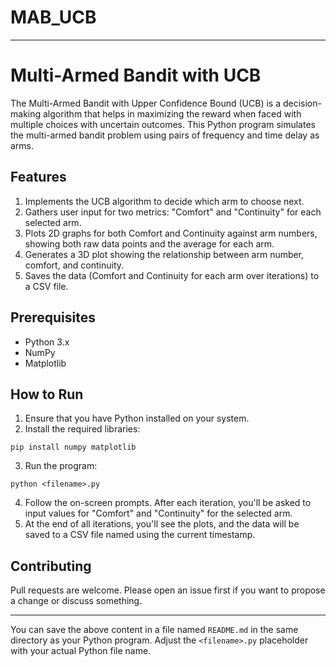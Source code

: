 # MAB_UCB

---

# Multi-Armed Bandit with UCB

The Multi-Armed Bandit with Upper Confidence Bound (UCB) is a decision-making algorithm that helps in maximizing the reward when faced with multiple choices with uncertain outcomes. This Python program simulates the multi-armed bandit problem using pairs of frequency and time delay as arms.

## Features

1. Implements the UCB algorithm to decide which arm to choose next.
2. Gathers user input for two metrics: "Comfort" and "Continuity" for each selected arm.
3. Plots 2D graphs for both Comfort and Continuity against arm numbers, showing both raw data points and the average for each arm.
4. Generates a 3D plot showing the relationship between arm number, comfort, and continuity.
5. Saves the data (Comfort and Continuity for each arm over iterations) to a CSV file.

## Prerequisites

- Python 3.x
- NumPy
- Matplotlib

## How to Run

1. Ensure that you have Python installed on your system.
2. Install the required libraries:

```
pip install numpy matplotlib
```

3. Run the program:

```
python <filename>.py
```

4. Follow the on-screen prompts. After each iteration, you'll be asked to input values for "Comfort" and "Continuity" for the selected arm.
5. At the end of all iterations, you'll see the plots, and the data will be saved to a CSV file named using the current timestamp.

## Contributing

Pull requests are welcome. Please open an issue first if you want to propose a change or discuss something.

---

You can save the above content in a file named `README.md` in the same directory as your Python program. Adjust the `<filename>.py` placeholder with your actual Python file name.
